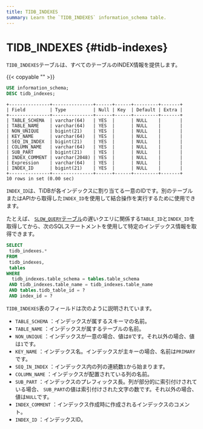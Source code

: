 ```yaml
---
title: TIDB_INDEXES
summary: Learn the `TIDB_INDEXES` information_schema table.
---
```


# TIDB_INDEXES {#tidb-indexes}

`TIDB_INDEXES`テーブルは、すべてのテーブルのINDEX情報を提供します。

{{< copyable "" >}}

```sql
USE information_schema;
DESC tidb_indexes;
```

```
+---------------+---------------+------+------+---------+-------+
| Field         | Type          | Null | Key  | Default | Extra |
+---------------+---------------+------+------+---------+-------+
| TABLE_SCHEMA  | varchar(64)   | YES  |      | NULL    |       |
| TABLE_NAME    | varchar(64)   | YES  |      | NULL    |       |
| NON_UNIQUE    | bigint(21)    | YES  |      | NULL    |       |
| KEY_NAME      | varchar(64)   | YES  |      | NULL    |       |
| SEQ_IN_INDEX  | bigint(21)    | YES  |      | NULL    |       |
| COLUMN_NAME   | varchar(64)   | YES  |      | NULL    |       |
| SUB_PART      | bigint(21)    | YES  |      | NULL    |       |
| INDEX_COMMENT | varchar(2048) | YES  |      | NULL    |       |
| Expression    | varchar(64)   | YES  |      | NULL    |       |
| INDEX_ID      | bigint(21)    | YES  |      | NULL    |       |
+---------------+---------------+------+------+---------+-------+
10 rows in set (0.00 sec)
```

`INDEX_ID`は、TiDBが各インデックスに割り当てる一意のIDです。別のテーブルまたはAPIから取得した`INDEX_ID`を使用して結合操作を実行するために使用できます。

たとえば、 [`SLOW_QUERY`テーブル](/information-schema/information-schema-slow-query.md)の遅いクエリに関係する`TABLE_ID`と`INDEX_ID`を取得してから、次のSQLステートメントを使用して特定のインデックス情報を取得できます。

```sql
SELECT
 tidb_indexes.*
FROM
 tidb_indexes,
 tables
WHERE
  tidb_indexes.table_schema = tables.table_schema
 AND tidb_indexes.table_name = tidb_indexes.table_name
 AND tables.tidb_table_id = ?
 AND index_id = ?
```

`TIDB_INDEXES`表のフィールドは次のように説明されています。

-   `TABLE_SCHEMA` ：インデックスが属するスキーマの名前。
-   `TABLE_NAME` ：インデックスが属するテーブルの名前。
-   `NON_UNIQUE` ：インデックスが一意の場合、値は`0`です。それ以外の場合、値は`1`です。
-   `KEY_NAME` ：インデックス名。インデックスが主キーの場合、名前は`PRIMARY`です。
-   `SEQ_IN_INDEX` ：インデックス内の列の連続数`1`から始まります。
-   `COLUMN_NAME` ：インデックスが配置されている列の名前。
-   `SUB_PART` ：インデックスのプレフィックス長。列が部分的に索引付けされている場合、 `SUB_PART`の値は索引付けされた文字の数です。それ以外の場合、値は`NULL`です。
-   `INDEX_COMMENT` ：インデックス作成時に作成されるインデックスのコメント。
-   `INDEX_ID` ：インデックスID。
